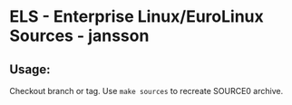 # ELS - Enterprise Linux/EuroLinux Sources - jansson
 
## Usage:
  Checkout branch or tag. Use `make sources` to recreate  SOURCE0 archive.
